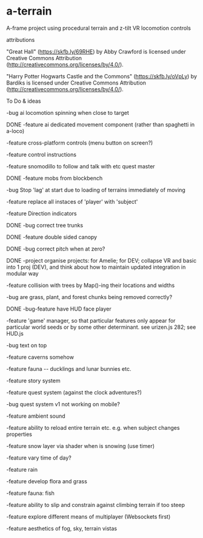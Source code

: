 # a-terrain
A-frame project using procedural terrain and z-tilt VR locomotion controls

attributions

"Great Hall" (https://skfb.ly/69RHE) by Abby Crawford is licensed under Creative Commons Attribution (http://creativecommons.org/licenses/by/4.0/).

"Harry Potter Hogwarts Castle and the Commons" (https://skfb.ly/oVpLy) by Bardiks is licensed under Creative Commons Attribution (http://creativecommons.org/licenses/by/4.0/).

To Do & ideas

-bug ai locomotion spinning when close to target

DONE -feature ai dedicated movement component (rather than spaghetti in a-loco)

-feature cross-platform controls (menu button on screen?)

-feature control instructions

-feature snomodillo to follow and talk with etc quest master

DONE -feature mobs from blockbench

-bug Stop 'lag' at start due to loading of terrains immediately of moving

-feature replace all instaces of 'player' with 'subject'

-feature Direction indicators

DONE -bug correct tree trunks

DONE -feature double sided canopy

DONE -bug correct pitch when at zero?

DONE -project organise projects: for Amelie; for DEV; collapse VR and basic into 1 proj
            (DEV), and think about how to maintain updated integration in modular way

-feature collision with trees by Map()-ing their locations and widths

-bug are grass, plant, and forest chunks being removed correctly?

DONE -bug-feature have HUD face player

-feature 'game' manager, so that particular features only appear for particular
            world seeds or by some other determinant.
            see urizen.js 282; see HUD.js

-bug text on top

-feature caverns somehow

-feature fauna -- ducklings and lunar bunnies etc.

-feature story system

-feature quest system (against the clock adventures?)

-bug quest system v1 not working on mobile?

-feature ambient sound

-feature ability to reload entire terrain etc. e.g. when subject changes properties

-feature snow layer via shader when is snowing (use timer)

-feature vary time of day?

-feature rain

-feature develop flora and grass

-feature fauna: fish

-feature ability to slip and constrain against climbing terrain if too steep

-feature explore different means of multiplayer (Websockets first)

-feature aesthetics of fog, sky, terrain vistas
